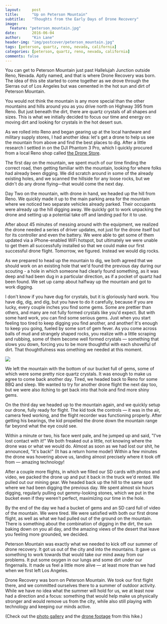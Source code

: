 ```yaml
---
layout:     post
title:      "Up on Peterson Mountain"
subtitle:   "Thoughts from the Early Days of Drone Recovery"
image:
  feature: "peterson_mountain.jpg"
date:       2016-06-04
author:     "Kin Lane"
header-img: "img/postcover/peterson_mountain.jpg"
tags: [peterson, quartz, reno, nevada, california]
categories: [peterson, quartz, reno, nevada, california]
comments: false
---
```

You can get to Peterson Mountain just past Hallelujah Junction outside Reno, Nevada. Aptly named, and that is where Drone Recovery was born. The idea of this site started to come together as we drove through the Sierras out of Los Angeles but was cemented in the hot sun and dirt of Peterson Mountain.

You would not think the mountain is any more special than the other mountains and hills around you as you drive north on Highway 395 from Reno. But just beneath the dirt, there are quartz crystals of all shapes and sizes. This is what we initially decided to focus our time and energy on: moving dirt and looking for crystals in the hot desert sun.

As we rolled into Reno and began gearing up at the local hardware and military supply stores, I had another idea: let's get a drone to help us see the mountain from above and find the best places to dig. After a little research I settled in on the DJI Phantom 3 Pro, which I quickly procured from a local Reno shop called [the Drone Store](https://www.thedronestorenv.com/). 

The first day on the mountain, we spent much of our time finding the correct road, then getting familiar with the mountain, looking for where folks had already been digging. We did scratch around in some of the already existing holes, and we scanned the hillside for any loose rocks, but we didn't do any drone flying—that would come the next day.

Day Two on the mountain, with drone in hand, we headed up the hill from Reno. We quickly made it up to the main parking area for the mountain where we noticed two separate vehicles already parked. Their occupants were already up the hill digging away. We quickly got to work unpacking the drone and setting up a potential take off and landing pad for it to use. 

After about 45 minutes of messing around with the equipment, we realized the drone needed a series of driver updates, not just for the drone itself but for its controller and even the battery. We were able to get some of them updated via a iPhone-enabled WiFi hotspot, but ultimately we were unable to get them all successfully installed so that we could make our first successful drone flight. Tomorrow, we figured. Instead we would dig rocks.

As we prepared to head up the mountain to dig, we both agreed that we should work on an existing hole that we'd found the previous day during our scouting - a hole in which someone had clearly found something, as it was deep and had been dug in a particular direction, as if a pocket of quartz had been found. We set up camp about halfway up the mountain and got to work digging.

I don't know if you have dug for crystals, but it is gloriously hard work. You have dig, dig, and dig, but you have to do it carefully, because if you are lucky, every couple inches you find some gems. Some are prettier than others, and many are not fully formed crystals like you'd expect. But with some hard work, you can find some serious gems. Just when you start feeling too tired to keep digging you find another, and another! It's enough to keep you going, fueled by some sort of gem fever. As you come across balls of mud and strangely shaped rocks, you realize with a little scraping and rubbing, some of them become well formed crystals — something that slows you down, forcing you to be more thoughtful with each shovelful of dirt. That thoughtfulness was omething we needed at this moment.

<p><img src="https://s3.amazonaws.com/kinlane-productions/api-evangelist-site/blog/crystal-dig.png"></p>

We left the mountain with the bottom of our bucket full of gems, some of which were some pretty nice quartz crystals. It was enough to make us agree to come back another day. Tired, we headed back to Reno for some BBQ and sleep. We wanted to try for another drone flight the next day too, but we were also itching to get back into that hole and find more shiny gems. 

On the third day we headed up to the mountain again, and we quickly setup our drone, fully ready for flight. The kid took the controls — it was in the air, camera feed working, and the flight recorder was functioning properly. After getting his bearings, the kid propelled the drone down the mountain range far beyond what the eye could see. 

Within a minute or two, his face went pale, and he jumped up and said, "I've lost contact with it!" We both freaked out a little, not knowing where the drone was or what we would do. Almost as soon as we had lost our shit, he announced, "It's back!" (It has a return home mode!) Within a few minutes the drone was hovering above us, landing almost precisely where it took off from — amazing technology!

After a couple more flights, in which we filled our SD cards with photos and video, we packed the drone up and put it back in the truck we'd rented. We pulled out our mining gear. We headed back up the hill to the same spot where we had been digging the previous day. We spent almost six hours digging, regularly pulling out gemmy-looking stones, which we put in the bucket even if they weren't perfect, maximizing our time in the hole.

By the end of the day we had a bucket of gems and an SD card full of video of the mountain. We were tired. We were satisfied with both our first drone flight, as well as what we had pulled out of the ground on the mountain. There is something about the combination of digging in the dirt, the sun baking down on you all day, and the amazing views of the desert that leave you feeling more grounded, we decided.

Peterson Mountain was exactly what we needed to kick off our summer of drone recovery. It got us out of the city and into the mountains. It gave us something to work towards that would take our mind away from our problems. It put some oxygen in our lungs and some dirt under our fingernails. It made us feel a little more alive — at least more than we had when we first left Los Angeles. 

Drone Recovery was born on Peterson Mountain. We took our first flight there, and we committed ourselves there to a summer of outdoor activity. While we have no idea what the summer will hold for us, we at least now had a direction and a focus: something that would help make us physically stronger and would remove us from the city, while also still playing with technology and keeping our minds active.

(Check out the [photo gallery](http://dronerecovery.org/gallery/peterson_may2016/) and the [drone footage](http://dronerecovery.org/video/peterson_may2016/) from this hike.)





